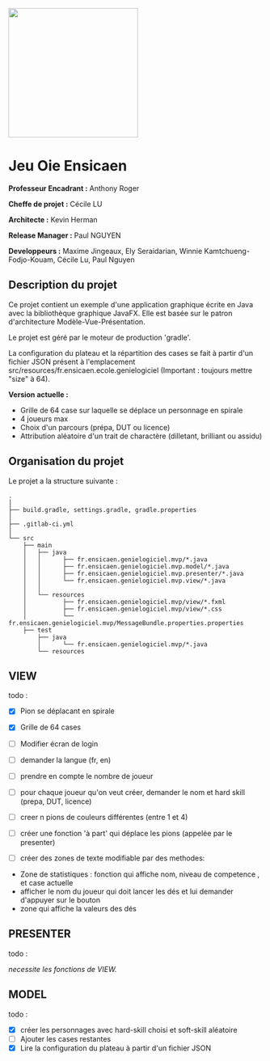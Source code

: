 [<img src="https://www.ensicaen.fr/wp-content/uploads/2017/02/LogoEnsicaen.gif" width="256" >](https://www.ensicaen.fr)

Jeu Oie Ensicaen
================

**Professeur Encadrant :** Anthony Roger

**Cheffe de projet :** Cécile LU

**Architecte :** Kevin Herman

**Release Manager :** Paul NGUYEN

**Developpeurs :** Maxime Jingeaux, Ely Seraidarian, Winnie Kamtchueng-Fodjo-Kouam, Cécile Lu, Paul Nguyen

## Description du projet

Ce projet contient un exemple d'une application graphique écrite en Java avec
la bibliothèque graphique JavaFX. Elle est basée sur le patron d'architecture
Modèle-Vue-Présentation.

Le projet est géré par le moteur de production 'gradle'.

La configuration du plateau et la répartition des cases se fait à partir d'un fichier JSON présent à l'emplacement src/resources/fr.ensicaen.ecole.genielogiciel (Important : toujours mettre "size" à 64).

**Version actuelle :** 
- Grille de 64 case sur laquelle se déplace un personnage en spirale
- 4 joueurs max
- Choix d'un parcours (prépa, DUT ou licence)
- Attribution aléatoire d'un trait de charactère (dilletant, brilliant ou assidu)

## Organisation du projet

Le projet a la structure suivante :

    .
    │
    ├── build.gradle, settings.gradle, gradle.properties
    │
    ├── .gitlab-ci.yml
    │
    └── src
        ├── main
        │   ├── java
        │   │      ├── fr.ensicaen.genielogiciel.mvp/*.java
        │   │      ├── fr.ensicaen.genielogiciel.mvp.model/*.java
        │   │      ├── fr.ensicaen.genielogiciel.mvp.presenter/*.java
        │   │      └── fr.ensicaen.genielogiciel.mvp.view/*.java
        │   │
        │   └── resources
        │          ├── fr.ensicaen.genielogiciel.mvp/view/*.fxml
        │          ├── fr.ensicaen.genielogiciel.mvp/view/*.css
        │          └── fr.ensicaen.genielogiciel.mvp/MessageBundle.properties.properties
        ├── test
            ├── java
            │      └── fr.ensicaen.genielogiciel.mvp/*.java
            └── resources

## VIEW
todo : 

- [x] Pion se déplacant en spirale
- [x] Grille de 64 cases
- [ ] Modifier écran de login
- [ ] demander la langue (fr, en)
- [ ] prendre en compte le nombre de joueur
- [ ] pour chaque joueur qu'on veut créer, demander le nom et hard skill (prepa, DUT, licence)

- [ ] creer n pions de couleurs différentes (entre 1 et 4)

- [ ] créer une fonction 'à part' qui déplace les pions (appelée par le presenter)

- [ ] créer des zones de texte modifiable par des methodes: 
- Zone de statistiques : fonction qui affiche nom, niveau de competence , et case actuelle
- afficher le nom du joueur qui doit lancer les dés et lui demander d'appuyer sur le bouton
- zone qui affiche la valeurs des dés

## PRESENTER
todo :

*necessite les fonctions de VIEW.*

## MODEL 
todo :

- [x] créer les personnages avec hard-skill choisi et soft-skill aléatoire
- [ ] Ajouter les cases restantes 
- [x] Lire la configuration du plateau à partir d'un fichier JSON